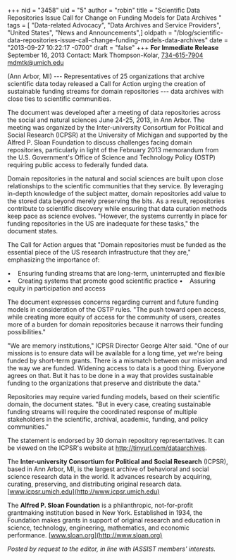 +++
nid = "3458"
uid = "5"
author = "robin"
title = "Scientific Data Repositories Issue Call for Change on Funding Models for Data Archives "
tags = [ "Data-related Advocacy", "Data Archives and Service Providers", "United States", "News and Announcements",]
oldpath = "/blog/scientific-data-repositories-issue-call-change-funding-models-data-archives"
date = "2013-09-27 10:22:17 -0700"
draft = "false"
+++
**For Immediate Release**
September 16, 2013
Contact: Mark Thompson-Kolar, [734-615-7904](tel:734-615-7904)
<mdmtk@umich.edu>

(Ann Arbor, MI) --- Representatives of 25 organizations that archive
scientific data today released a Call for Action urging the creation of
sustainable funding streams for domain repositories --- data archives
with close ties to scientific communities.

The document was developed after a meeting of data repositories across
the social and natural sciences June 24-25, 2013, in Ann Arbor. The
meeting was organized by the Inter-university Consortium for Political
and Social Research (ICPSR) at the University of Michigan and supported
by the Alfred P. Sloan Foundation to discuss challenges facing domain
repositories, particularly in light of the February 2013 memorandum from
the U.S. Government's Office of Science and Technology Policy (OSTP)
requiring public access to federally funded data.

Domain repositories in the natural and social sciences are built upon
close relationships to the scientific communities that they service. By
leveraging in-depth knowledge of the subject matter, domain repositories
add value to the stored data beyond merely preserving the bits. As a
result, repositories contribute to scientific discovery while ensuring
that data curation methods keep pace as science evolves. "However, the
systems currently in place for funding repositories in the US are
inadequate for these tasks," the document states.

The Call for Action argues that "Domain repositories must be funded as
the essential piece of the US research infrastructure that they are,"
emphasizing the importance of:

•    Ensuring funding streams that are long-term, uninterrupted and
flexible
•    Creating systems that promote good scientific practice
•    Assuring equity in participation and access

The document expresses concerns regarding current and future funding
models in consideration of the OSTP rules. "The push toward open access,
while creating more equity of access for the community of users, creates
more of a burden for domain repositories because it narrows their
funding possibilities."

"We are memory institutions," ICPSR Director George Alter said. "One of
our missions is to ensure data will be available for a long time, yet
we're being funded by short-term grants. There is a mismatch between our
mission and the way we are funded. Widening access to data is a good
thing. Everyone agrees on that. But it has to be done in a way that
provides sustainable funding to the organizations that preserve and
distribute the data."

Repositories may require varied funding models, based on their
scientific domain, the document states. "But in every case, creating
sustainable funding streams will require the coordinated response of
multiple stakeholders in the scientific, archival, academic, funding,
and policy communities."

The statement is endorsed by 30 domain repository representatives. It
can be viewed on the ICPSR's website at
<http://tinyurl.com/dataarchives>.

The **Inter-university Consortium for Political and Social Research**
(ICPSR), based in Ann Arbor, MI, is the largest archive of behavioral
and social science research data in the world. It advances research by
acquiring, curating, preserving, and distributing original research
data. [www.icpsr.umich.edu](http://www.icpsr.umich.edu)

The **Alfred P. Sloan Foundation** is a philanthropic, not-for-profit
grantmaking institution based in New York. Established in 1934, the
Foundation makes grants in support of original research and education in
science, technology, engineering, mathematics, and economic performance.
[www.sloan.org](http://www.sloan.org)

*Posted by request to the editor, in line with IASSIST members'
interests.*
